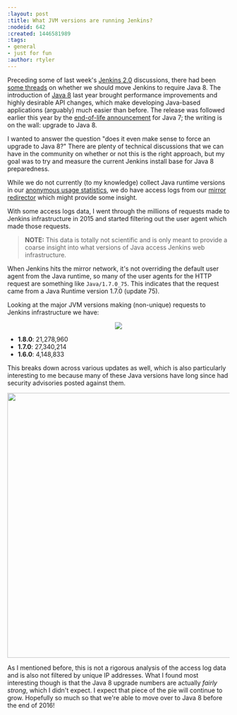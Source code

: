 ```yaml
---
:layout: post
:title: What JVM versions are running Jenkins?
:nodeid: 642
:created: 1446581989
:tags:
- general
- just for fun
:author: rtyler
---
```

Preceding some of last week's [Jenkins 2.0](https://wiki.jenkins-ci.org/display/JENKINS/Jenkins+2.0) discussions, there had been [some threads](https://groups.google.com/d/msg/jenkinsci-dev/sw_WepGw0Pk/0gO2V9UXy-8J) on whether we should move Jenkins to require Java 8. The introduction of [Java 8](https://www.oracle.com/events/us/en/java8/index.html) last year brought performance improvements and highly desirable API changes, which make developing Java-based applications (arguably) much easier than before. The release was followed earlier this year by the [end-of-life announcement](https://www.java.com/en/download/faq/java_7.xml) for Java 7; the writing is on the wall: upgrade to Java 8.

I wanted to answer the question "does it even make sense to force an upgrade to Java 8?" There are plenty of technical discussions that we can have in the community on whether or not this is the right approach, but my goal was to try and measure the current Jenkins install base for Java 8 preparedness.

<!--break-->

While we do not currently (to my knowledge) collect Java runtime versions in our [anonymous usage statistics](https://stats.jenkins-ci.org/jenkins-stats/), we do have access logs from our [mirror redirector](http://mirrors.jenkins-ci.org) which might provide some insight.

With some access logs data, I went through the millions of requests made to Jenkins infrastructure in 2015 and started filtering out the user agent which made those requests.

> **NOTE:** This data is totally not scientific and is only meant to provide a coarse insight into what versions of Java access Jenkins web infrastructure.


When Jenkins hits the mirror network, it's not overriding the default user agent from the Java runtime, so many of the user agents for the HTTP request are something like `Java/1.7.0_75`. This indicates that the request came from a Java Runtime version 1.7.0 (update 75). 

Looking at the major JVM versions making (non-unique) requests to Jenkins infrastructure we have:


<center><img src="https://web.archive.org/web/*/https://agentdero.cachefly.net/continuousblog/major-jvm-versions.png"/></center>

* **1.8.0**: 21,278,960
* **1.7.0**: 27,340,214
* **1.6.0**: 4,148,833

This breaks down across various updates as well, which is also particularly interesting to me because many of these Java versions have long since had security advisories posted against them.

<center><img src="https://web.archive.org/web/*/https://agentdero.cachefly.net/continuousblog/jvm-versions-with-updates.png" width="600"/></center>


As I mentioned before, this is not a rigorous analysis of the access log data and is also not filtered by unique IP addresses. What I found most interesting though is that the Java 8 upgrade numbers are actually *fairly strong*, which I didn't expect. I expect that piece of the pie will continue to grow. Hopefully so much so that we're able to move over to Java 8 before the end of 2016!

